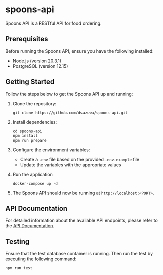 # spoons-api

Spoons API is a RESTful API for food ordering.

## Prerequisites

Before running the Spoons API, ensure you have the following installed:

- Node.js (version 20.3.1)
- PostgreSQL (version 12.15)

## Getting Started

Follow the steps below to get the Spoons API up and running:

1. Clone the repository:

   ```shell
   git clone https://github.com/dsazuwa/spoons-api.git

2. Install dependencies:

   ```shell
   cd spoons-api
   npm install
   npm run prepare

3. Configure the environment variables:
   * Create a `.env` file based on the provided `.env.example` file
   * Update the variables with the appropriate values

4. Run the application
     
     ```shell
     docker-compose up -d 

5. The Spoons API should now be running at `http://localhost:<PORT>`.

## API Documentation
For detailed information about the available API endpoints, please refer to the [API Documentation](https://documenter.getpostman.com/view/19231873/2s93z86NgN).

## Testing
Ensure that the test database container is running. Then run the test by executing the following command:

   ```shell
   npm run test
